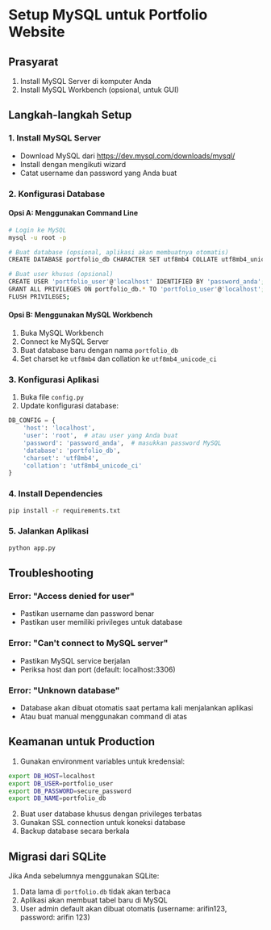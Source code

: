 # Setup MySQL untuk Portfolio Website

## Prasyarat
1. Install MySQL Server di komputer Anda
2. Install MySQL Workbench (opsional, untuk GUI)

## Langkah-langkah Setup

### 1. Install MySQL Server
- Download MySQL dari https://dev.mysql.com/downloads/mysql/
- Install dengan mengikuti wizard
- Catat username dan password yang Anda buat

### 2. Konfigurasi Database

#### Opsi A: Menggunakan Command Line
```bash
# Login ke MySQL
mysql -u root -p

# Buat database (opsional, aplikasi akan membuatnya otomatis)
CREATE DATABASE portfolio_db CHARACTER SET utf8mb4 COLLATE utf8mb4_unicode_ci;

# Buat user khusus (opsional)
CREATE USER 'portfolio_user'@'localhost' IDENTIFIED BY 'password_anda';
GRANT ALL PRIVILEGES ON portfolio_db.* TO 'portfolio_user'@'localhost';
FLUSH PRIVILEGES;
```

#### Opsi B: Menggunakan MySQL Workbench
1. Buka MySQL Workbench
2. Connect ke MySQL Server
3. Buat database baru dengan nama `portfolio_db`
4. Set charset ke `utf8mb4` dan collation ke `utf8mb4_unicode_ci`

### 3. Konfigurasi Aplikasi

1. Buka file `config.py`
2. Update konfigurasi database:

```python
DB_CONFIG = {
    'host': 'localhost',
    'user': 'root',  # atau user yang Anda buat
    'password': 'password_anda',  # masukkan password MySQL
    'database': 'portfolio_db',
    'charset': 'utf8mb4',
    'collation': 'utf8mb4_unicode_ci'
}
```

### 4. Install Dependencies
```bash
pip install -r requirements.txt
```

### 5. Jalankan Aplikasi
```bash
python app.py
```

## Troubleshooting

### Error: "Access denied for user"
- Pastikan username dan password benar
- Pastikan user memiliki privileges untuk database

### Error: "Can't connect to MySQL server"
- Pastikan MySQL service berjalan
- Periksa host dan port (default: localhost:3306)

### Error: "Unknown database"
- Database akan dibuat otomatis saat pertama kali menjalankan aplikasi
- Atau buat manual menggunakan command di atas

## Keamanan untuk Production

1. Gunakan environment variables untuk kredensial:
```bash
export DB_HOST=localhost
export DB_USER=portfolio_user
export DB_PASSWORD=secure_password
export DB_NAME=portfolio_db
```

2. Buat user database khusus dengan privileges terbatas
3. Gunakan SSL connection untuk koneksi database
4. Backup database secara berkala

## Migrasi dari SQLite

Jika Anda sebelumnya menggunakan SQLite:
1. Data lama di `portfolio.db` tidak akan terbaca
2. Aplikasi akan membuat tabel baru di MySQL
3. User admin default akan dibuat otomatis (username: arifin123, password: arifin 123)